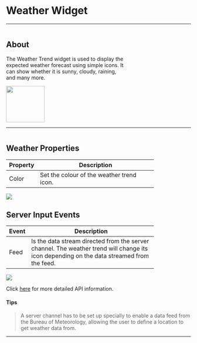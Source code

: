 <!-- Weather Widget Help Markdown -->
<link rel="stylesheet" type="text/css" media="all" href="/help/markdown_styles.css"/>
<br>

# Weather Widget

___
<div class="column-container">
<div class="column row-container" style="width:65%">


## About
The Weather Trend widget is used to display the expected weather forecast using simple icons. It can show whether it is sunny, cloudy, raining, and many more.


</div>

<div class="column row-container">
<img src="/images/help/weather/weather.png" width="105" height="99">
</div>
</div>

___

<div class="column-container">
<div class="column row-container" style="width:80%;">

## Weather Properties
| Property | Description |
| -------- | ----------- |
| Color | Set the colour of the weather trend icon. |

</div>
<div class="column row-container">
<img src="/images/help/weather/weather_specific.png">
</div>
</div>


<div class="column-container">
<div class="column row-container" style="width:80%;">

## Server Input Events
| Event | Description |
| ----- | ----------- |
| Feed | Is the data stream directed from the server channel. The weather trend will change its icon depending on the data streamed from the feed. |

</div>
<div class="column row-container">
<img src="/images/help/weather/weather_server_input.png">
</div>
</div>

Click [here](http:www.google.com "API Info") for more detailed API information.

#### Tips
>A server channel has to be set up specially to enable a data feed from the Bureau of Meteorology, allowing the user to define a location to get weather data from.

---